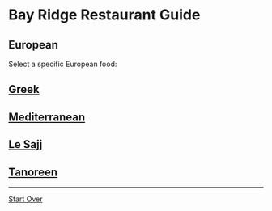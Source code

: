 # Bay Ridge Restaurant Guide
## European
Select a specific European food:
## [Greek](greek.md)
## [Mediterranean](mediterranean.md)

## [Le Sajj](https://lesajjbk.com/)
## [Tanoreen](https://tanoreen.com/)
---
[Start Over](../../home.md)
